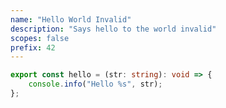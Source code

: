 ```yaml
---
name: "Hello World Invalid"
description: "Says hello to the world invalid"
scopes: false
prefix: 42
---
```


```typescript
export const hello = (str: string): void => {
	console.info("Hello %s", str);
};
```

